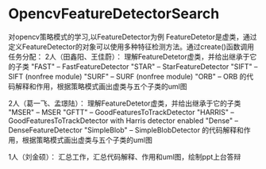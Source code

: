 # OpencvFeatureDetectorSearch

对opencv策略模式的学习,以FeatureDetector为例
FeatureDetetor是虚类，通过定义FeatureDetector的对象可以使用多种特征检测方法。通过create()函数调用
任务分配：
2人（田鑫阳、王佳蔚）： 理解FeatureDetetor虚类，并给出继承于它的子类 
"FAST" – FastFeatureDetector 
"STAR" – StarFeatureDetector 
"SIFT" – SIFT (nonfree module) 
"SURF" – SURF (nonfree module) 
"ORB" – ORB 
的代码解释和作用，根据策略模式画出虚类与五个子类的uml图

2人（葛一飞、孟璟陆）： 理解FeatureDetetor虚类，并给出继承于它的子类 
"MSER" – MSER 
"GFTT" – GoodFeaturesToTrackDetector
"HARRIS" – GoodFeaturesToTrackDetector with Harris detector enabled 
"Dense" – DenseFeatureDetector 
"SimpleBlob" – SimpleBlobDetector 
的代码解释和作用，根据策略模式画出虚类与五个子类的uml图

1人（刘金硕）： 汇总工作，汇总代码解释、作用和uml图，绘制ppt上台答辩
